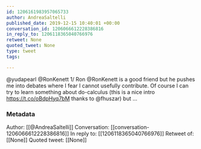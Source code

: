 ```yaml
---
id: 1206161983957065733
author: AndreaSaltelli
published_date: 2019-12-15 10:40:01 +00:00
conversation_id: 1206066612228386816
in_reply_to: 1206118365040766976
retweet: None
quoted_tweet: None
type: tweet
tags:

---
```


@yudapearl @RonKenett 1/ Ron @RonKenett is a good friend but he pushes me into debates where I fear I cannot usefully contribute. Of course I can try to learn something about do-calculus (this is a nice intro https://t.co/oBdpHyq7bM thanks to  @fhuszar) but ...

### Metadata

Author: [[@AndreaSaltelli]]
Conversation: [[conversation-1206066612228386816]]
In reply to: [[1206118365040766976]]
Retweet of: [[None]]
Quoted tweet: [[None]]
